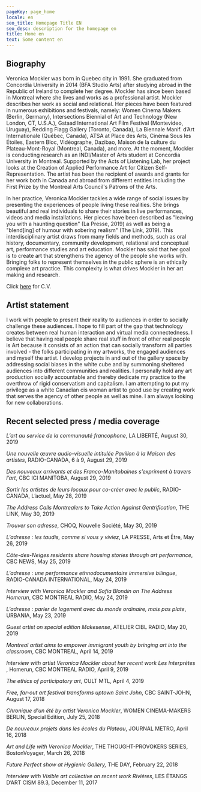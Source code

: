 ```yaml
---
pageKey: page_home
locale: en
seo_title: Homepage Title EN
seo_desc: description for the homepage en
title: Home en
text: Some content en
---
```

## **Biography**

Veronica Mockler was born in Quebec city in 1991. She graduated from Concordia University in 2014 (BFA Studio Arts) after studying abroad in the Republic of Ireland to complete her degree. Mockler has since been based in Montreal where she lives and works as a professional artist. Mockler describes her work as social and relational. Her pieces have been featured in numerous exhibitions and festivals, namely: Women Cinema Makers (Berlin, Germany), Intersections Biennial of Art and Technology (New London, CT, U.S.A.), Gstaad International Art Film Festival (Montevideo, Uruguay), Redding Flagg Gallery (Toronto, Canada), La Biennale Manif. d’Art Internationale (Québec, Canada), ATSA at Place des Arts, Cinéma Sous les Étoiles, Eastern Bloc, Vidéographe, Dazibao, Maison de la culture du Plateau-Mont-Royal (Montreal, Canada), and more. At the moment, Mockler is conducting research as an INDI/Master of Arts student at Concordia University in Montreal. Supported by the Acts of Listening Lab, her project looks at the Creation of Applied Performance Art for Citizen Self-Representation. The artist has been the recipient of awards and grants for her work both in Canada and abroad from different entities including the First Prize by the Montreal Arts Council's Patrons of the Arts.

In her practice, Veronica Mockler tackles a wide range of social issues by presenting the experiences of people living these realities. She brings beautiful and real individuals to share their stories in live performances, videos and media installations. Her pieces have been described as "leaving you with a haunting question" (La Presse, 2019) as well as being a "blend\[ing] of humour with sobering realism" (The Link, 2019). This interdisciplinary artist draws from many fields and methods, such as oral history, documentary, community development, relational and conceptual art, performance studies and art education. Mockler has said that her goal is to create art that strengthens the agency of the people she works with. Bringing folks to represent themselves in the public sphere is an ethically complexe art practice. This complexity is what drives Mockler in her art making and research. 

Click [here](https://drive.google.com/file/d/1B7uW-svg3rEUr88OrLvigSxdYO9wWTV_/view) for C.V.

## **Artist statement**

I work with people to present their reality to audiences in order to socially challenge these audiences. I hope to fill part of the gap that technology creates between real human interaction and virtual media connectedness. I believe that having real people share real stuff in front of other real people is Art because it consists of an action that can socially transform all parties involved - the folks participating in my artworks, the engaged audiences and myself the artist. I develop projects in and out of the gallery space by addressing social biases in the white cube and by summoning sheltered audiences into different communities and realities. I personally hold any art production socially accountable and thereby dedicate my practice to the overthrow of rigid conservatism and capitalism. I am attempting to put my privilege as a white Canadian cis woman artist to good use by creating work that serves the agency of other people as well as mine. I am always looking for new collaborations. 

## **Recent selected press / media coverage**

_L’art au service de la communauté francophone_​, LA LIBERTÉ, August 30, 2019

_Une nouvelle œuvre audio-visuelle intitulée Pavillon à la Maison des artistes_​, ​RADIO-CANADA, 6 à 9, August 29, 2019

_Des nouveaux arrivants et des Franco-Manitobaines s’expriment à travers l’art_​, ​CBC ICI MANITOBA, August 29, 2019

_Sortir les artistes de leurs locaux pour co-créer avec le public_, ​RADIO-CANADA, L’actuel, May 28, 2019

_The Address Calls Montrealers to Take Action Against Gentrification_​, ​THE LINK, May 30, 2019

_Trouver son adresse_​, ​CHOQ, Nouvelle Société​, ​May 30, 2019

_L’adresse : les taudis, comme si vous y viviez_​, ​LA PRESSE, Arts et Être, May 26, 2019

_Côte-des-Neiges residents share housing stories through art performance​_, ​CBC NEWS, May 25, 2019

_L’adresse : une performance ethnodocumentaire immersive bilingue_​, ​RADIO-CANADA INTERNATIONAL, May 24, 2019

_Interview with Veronica Mockler and Sofia Blondin on The Address​ Homerun_, CBC MONTREAL RADIO, May 24, 2019

_L’adresse : parler de logement avec du monde ordinaire, mais pas plate_​, ​URBANIA, May 23, 2019

_Guest artist on special edition Makesense_​, ​ATELIER CIBL RADIO, May 20, 2019

_Montreal artist aims to empower immigrant youth by bringing art into the classroom​_, CBC MONTREAL, April 14, 2019

_Interview with artist Veronica Mockler about her recent work Les Interprètes_​, Homerun, CBC MONTREAL RADIO, April 9, 2019

_The ethics of participatory art​_, CULT MTL, April 4, 2019

_Free, far-out art festival transforms uptown Saint John_​, ​CBC SAINT-JOHN, August 17, 2018

_Chronique d'un été by artist Veronica Mockler_​,​ WOMEN CINEMA-MAKERS BERLIN, Special Edition, July 25, 2018

_De nouveaux projets dans les écoles du Plateau_​, ​JOURNAL METRO, April 16, 2018

_Art and Life with Veronica Mockler_​,​ ​THE THOUGHT-PROVOKERS SERIES, BostonVoyager, ​March 26, 2018

_Future Perfect show at Hygienic Gallery​,_ THE DAY, February 22, 2018

_Interview with Visible art collective on recent work Rivières_​,​ LES ÉTANGS D’ART CISM 89.3, December 11, 2017
